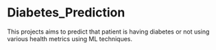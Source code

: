 # Diabetes_Prediction
This projects aims to predict that patient is having diabetes or not using various health metrics using ML techniques.
